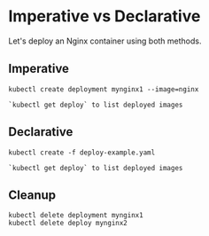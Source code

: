 
# Imperative vs Declarative

Let's deploy an Nginx container using both methods.

## Imperative

    kubectl create deployment mynginx1 --image=nginx

    `kubectl get deploy` to list deployed images

## Declarative

    kubectl create -f deploy-example.yaml

    `kubectl get deploy` to list deployed images

## Cleanup

    kubectl delete deployment mynginx1
    kubectl delete deploy mynginx2
